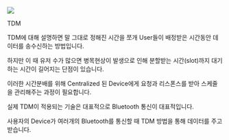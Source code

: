 ![](https://blog.kakaocdn.net/dn/b3LH7z/btstVgnkqdF/I7ngxW5kTDJsKhvhkahzKk/img.png)

TDM

TDM에 대해 설명하면 말 그대로 정해진 시간을 쪼개 User들이 배정받은 시간동안 데이터를 송수신하는 방법입니다.

하지만 이 때 유저 수가 많으면 병목현상이 발생으로 인해 분할받는 시간(slot)까지 대기하는 시간이 길어지는 단점이 있습니다.

이러한 시간분배를 위해 Centralized 된 Device에게 요청과 리스폰스를 받아 스케줄을 관리해주는 과정이 필요합니다.

실제 TDM이 적용되는 기술은 대표적으로 Bluetooth 통신이 대표적입니다.

사용자의 Device가 여러개의 Bluetooth를 통신할 때 TDM 방법을 통해 데이터를 주고 받습니다.